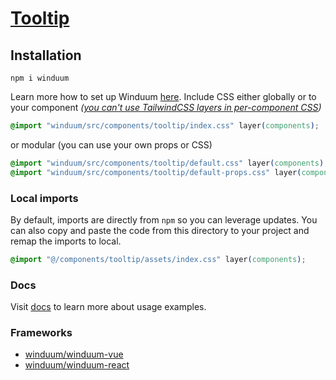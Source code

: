 # [Tooltip](https://winduum.dev/docs/components/tooltip.html)

## Installation
```shell
npm i winduum
```
Learn more how to set up Winduum [here](https://winduum.dev/docs/).
Include CSS either globally or to your component _([you can't use TailwindCSS layers in per-component CSS](https://tailwindcss.com/docs/adding-custom-styles#layers-and-per-component-css))_

```css
@import "winduum/src/components/tooltip/index.css" layer(components);
```

or modular (you can use your own props or CSS)

```css
@import "winduum/src/components/tooltip/default.css" layer(components);
@import "winduum/src/components/tooltip/default-props.css" layer(components);
```

### Local imports
By default, imports are directly from `npm` so you can leverage updates.
You can also copy and paste the code from this directory to your project and remap the imports to local.

```css
@import "@/components/tooltip/assets/index.css" layer(components);
```

### Docs
Visit [docs](https://winduum.dev/docs/components/tooltip.html) to learn more about usage examples.

### Frameworks
* [winduum/winduum-vue](https://github.com/winduum/winduum-vue/blob/main/src/components/tooltip)
* [winduum/winduum-react](https://github.com/winduum/winduum-react/blob/main/src/components/tooltip)

